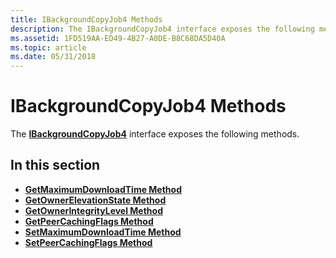 ```yaml
---
title: IBackgroundCopyJob4 Methods
description: The IBackgroundCopyJob4 interface exposes the following methods.
ms.assetid: 1FD519AA-ED49-4B27-A0DE-B8C68DA5D40A
ms.topic: article
ms.date: 05/31/2018
---
```


# IBackgroundCopyJob4 Methods

The [**IBackgroundCopyJob4**](/windows/desktop/api/Bits3_0/nn-bits3_0-ibackgroundcopyjob4) interface exposes the following methods.

## In this section

-   [**GetMaximumDownloadTime Method**](/windows/desktop/api/Bits3_0/nf-bits3_0-ibackgroundcopyjob4-getmaximumdownloadtime)
-   [**GetOwnerElevationState Method**](/windows/desktop/api/Bits3_0/nf-bits3_0-ibackgroundcopyjob4-getownerelevationstate)
-   [**GetOwnerIntegrityLevel Method**](/windows/desktop/api/Bits3_0/nf-bits3_0-ibackgroundcopyjob4-getownerintegritylevel)
-   [**GetPeerCachingFlags Method**](/windows/desktop/api/Bits3_0/nf-bits3_0-ibackgroundcopyjob4-getpeercachingflags)
-   [**SetMaximumDownloadTime Method**](/windows/desktop/api/Bits3_0/nf-bits3_0-ibackgroundcopyjob4-setmaximumdownloadtime)
-   [**SetPeerCachingFlags Method**](/windows/desktop/api/Bits3_0/nf-bits3_0-ibackgroundcopyjob4-setpeercachingflags)

 

 




